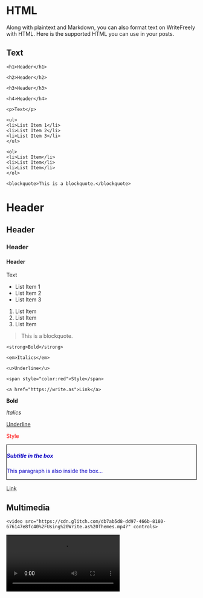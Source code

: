 # HTML

Along with plaintext and Markdown, you can also format text on WriteFreely with HTML. Here is the supported HTML you can use in your posts.


## Text

```
<h1>Header</h1>

<h2>Header</h2>

<h3>Header</h3>

<h4>Header</h4>

<p>Text</p>

<ul>
<li>List Item 1</li>
<li>List Item 2</li>
<li>List Item 3</li>
</ul>

<ol>
<li>List Item</li>
<li>List Item</li>
<li>List Item</li>
</ol>

<blockquote>This is a blockquote.</blockquote>
```
<h1>Header</h1>

<h2>Header</h2>

<h3>Header</h3>

<h4>Header</h4>

<p>Text</p>

<ul>
<li>List Item 1</li>
<li>List Item 2</li>
<li>List Item 3</li>
</ul>

<ol>
<li>List Item</li>
<li>List Item</li>
<li>List Item</li>
</ol>

<blockquote>This is a blockquote.</blockquote>

```
<strong>Bold</strong>

<em>Italics</em>

<u>Underline</u>

<span style="color:red">Style</span>

<a href="https://write.as">Link</a>

```
<strong>Bold</strong>

<em>Italics</em>

<u>Underline</u>

<span style="color:red">Style</span>

<div id="myDiv" name="myDiv" title="Example Div Element" style="color: #0900C4; border: 1px solid black;">
  <h5>Subtitle in the box</h5>
  <p>This paragraph is also inside the box...</p>
</div>

<a href="https://write.as">Link</a>

## Multimedia

```
<video src="https://cdn.glitch.com/db7ab5d8-dd97-466b-8180-676147e8fc40%2FUsing%20Write.as%20Themes.mp4?" controls>
```

<video src="https://cdn.glitch.com/db7ab5d8-dd97-466b-8180-676147e8fc40%2FUsing%20Write.as%20Themes.mp4?" controls>


```
<iframe width="560" height="315" src="https://www.youtube.com/embed/HJT8yYf-XPs" frameborder="0" allow="accelerometer; autoplay; encrypted-media; gyroscope; picture-in-picture" allowfullscreen></iframe>
```

<iframe width="560" height="315" src="https://www.youtube.com/embed/HJT8yYf-XPs" frameborder="0" allow="accelerometer; autoplay; encrypted-media; gyroscope; picture-in-picture" allowfullscreen></iframe>


```
<audio src="https://cdn.glitch.com/db7ab5d8-dd97-466b-8180-676147e8fc40%2F%2333%20-%20Reflection%2014%20about.mp3" controls>
```

<audio src="https://cdn.glitch.com/db7ab5d8-dd97-466b-8180-676147e8fc40%2F%2333%20-%20Reflection%2014%20about.mp3" controls>


```
<img src="https://i.snap.as/2HKPL0c.png"></img>
```

<img src="https://i.snap.as/2HKPL0c.png"></img>
